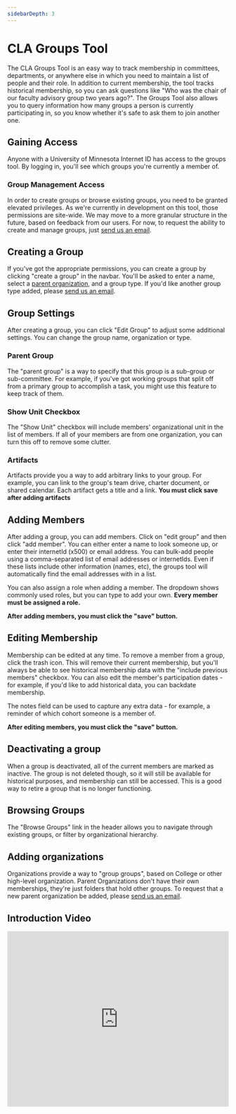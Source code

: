 ```yaml
---
sidebarDepth: 3
---
```


# CLA Groups Tool

The CLA Groups Tool is an easy way to track membership in committees, departments, or anywhere else in which you need to maintain a list of people and their role.  In addition to current membership, the tool tracks historical membership, so you can ask questions like "Who was the chair of our faculty advisory group two years ago?".  The Groups Tool also allows you to query information how many groups a person is currently participating in, so you know whether it's safe to ask them to join another one.  

## Gaining Access

Anyone with a University of Minnesota Internet ID has access to the groups tool.  By logging in, you'll see which groups you're currently a member of.  

### Group Management Access

In order to create groups or browse existing groups, you need to be granted elevated privileges.  As we're currently in development on this tool, those permissions are site-wide.  We may move to a more granular structure in the future, based on feedback from our users.  For now, to request the ability to create and manage groups, just [send us an email](mailto:mcfa0086@umn.edu).

## Creating a Group

If you've got the appropriate permissions, you can create a group by clicking "create a group" in the navbar. You'll be asked to enter a name, select a [parent organization](/#adding-organizations), and a group type.  If you'd like another group type added, please [send us an email](mailto:mcfa0086@umn.edu).

## Group Settings

After creating a group, you can click "Edit Group" to adjust some additional settings. You can change the group name, organization or type. 

### Parent Group

The "parent group" is a way to specify that this group is a sub-group or sub-committee.  For example, if you've got working groups that split off from a primary group to accomplish a task, you might use this feature to keep track of them. 

### Show Unit Checkbox

The "Show Unit" checkbox will include members' organizational unit in the list of members.  If all of your members are from one organization, you can turn this off to remove some clutter.

### Artifacts

Artifacts provide you a way to add arbitrary links to your group.  For example, you can link to the group's team drive, charter document, or shared calendar.  Each artifact gets a title and a link.  **You must click save after adding artifacts**

## Adding Members

After adding a group, you can add members.  Click on "edit group" and then click "add member". You can either enter a name to look someone up, or enter their internetId (x500) or email address.  You can bulk-add people using a comma-separated list of email addresses or internetIds.  Even if these lists include other information (names, etc), the groups tool will automatically find the email addresses with in a list. 

You can also assign a role when adding a member.  The dropdown shows commonly used roles, but you can type to add your own.  **Every member must be assigned a role.**

**After adding members, you must click the "save" button.**

## Editing Membership

Membership can be edited at any time.  To remove a member from a group, click the trash icon.  This will remove their current membership, but you'll always be able to see historical membership data with the "include previous members" checkbox. You can also edit the member's participation dates - for example, if you'd like to add historical data, you can backdate membership.  

The notes field can be used to capture any extra data - for example, a reminder of which cohort someone is a member of. 

**After editing members, you must click the "save" button.**

## Deactivating a group

When a group is deactivated, all of the current members are marked as inactive.  The group is not deleted though, so it will still be available for historical purposes, and membership can still be accessed.  This is a good way to retire a group that is no longer functioning.

## Browsing Groups

The "Browse Groups" link in the header allows you to navigate through existing groups, or filter by organizational hierarchy. 

## Adding organizations

Organizations provide a way to "group groups", based on College or other high-level organization.  Parent Organizations don't have their own memberships, they're just folders that hold other groups.  To request that a new parent organization be added, please [send us an email](mailto:mcfa0086@umn.edu).

## Introduction Video

<iframe width="100%" height="400" src="https://www.youtube.com/embed/PYuqWjCXaAk" frameborder="0" allow="accelerometer; autoplay; encrypted-media; gyroscope; picture-in-picture" allowfullscreen></iframe>